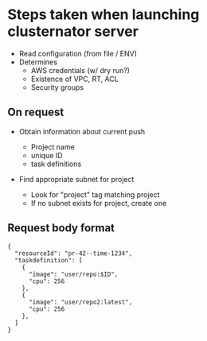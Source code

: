 # Steps taken when launching clusternator server

- Read configuration (from file / ENV)
- Determines
  - AWS credentials (w/ dry run?)
  - Existence of VPC, RT, ACL
  - Security groups


## On request

- Obtain information about current push
  - Project name
  - unique ID
  - task definitions


- Find appropriate subnet for project
  - Look for "project" tag matching project
  - If no subnet exists for project, create one

## Request body format

```
{
  "resourceId": "pr-42--time-1234",
  "taskdefinition": [
    {
      "image": "user/repo:$ID",
      "cpu": 256
    },
    {
      "image": "user/repo2:latest",
      "cpu": 256
    },
  ]
}
```
